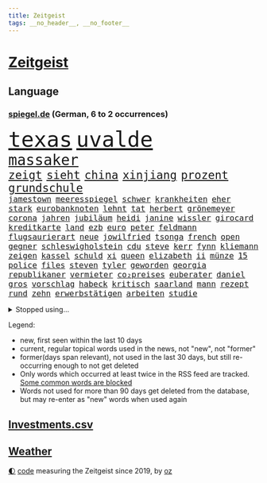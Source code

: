 ```yaml
---
title: Zeitgeist
tags: __no_header__, __no_footer__
---
```


# [Zeitgeist](https://oliz.io/zeitgeist/)

## Language

<h3><a href="https://www.spiegel.de" target="_blank">spiegel.de</a> (German, 6 to 2 occurrences)</h3>
<p style="font-family:monospace">
<span style="font-size:32pt"><a href="news_links.html#texas" class="current">texas</a></span>
<span style="font-size:32pt"><a href="news_links.html#uvalde" class="new">uvalde</a></span>
<br>
<span style="font-size:22pt"><a href="news_links.html#massaker" class="current">massaker</a></span>
<br>
<span style="font-size:17pt"><a href="news_links.html#zeigt" class="current">zeigt</a></span>
<span style="font-size:17pt"><a href="news_links.html#sieht" class="current">sieht</a></span>
<span style="font-size:17pt"><a href="news_links.html#china" class="current">china</a></span>
<span style="font-size:17pt"><a href="news_links.html#xinjiang" class="new">xinjiang</a></span>
<span style="font-size:17pt"><a href="news_links.html#prozent" class="current">prozent</a></span>
<span style="font-size:17pt"><a href="news_links.html#grundschule" class="new">grundschule</a></span>
<br>
<span style="font-size:12pt"><a href="news_links.html#jamestown" class="new">jamestown</a></span>
<span style="font-size:12pt"><a href="news_links.html#meeresspiegel" class="current">meeresspiegel</a></span>
<span style="font-size:12pt"><a href="news_links.html#schwer" class="current">schwer</a></span>
<span style="font-size:12pt"><a href="news_links.html#krankheiten" class="current">krankheiten</a></span>
<span style="font-size:12pt"><a href="news_links.html#eher" class="current">eher</a></span>
<span style="font-size:12pt"><a href="news_links.html#stark" class="current">stark</a></span>
<span style="font-size:12pt"><a href="news_links.html#eurobanknoten" class="new">eurobanknoten</a></span>
<span style="font-size:12pt"><a href="news_links.html#lehnt" class="current">lehnt</a></span>
<span style="font-size:12pt"><a href="news_links.html#tat" class="current">tat</a></span>
<span style="font-size:12pt"><a href="news_links.html#herbert" class="current">herbert</a></span>
<span style="font-size:12pt"><a href="news_links.html#grönemeyer" class="new">grönemeyer</a></span>
<span style="font-size:12pt"><a href="news_links.html#corona" class="current">corona</a></span>
<span style="font-size:12pt"><a href="news_links.html#jahren" class="current">jahren</a></span>
<span style="font-size:12pt"><a href="news_links.html#jubiläum" class="current">jubiläum</a></span>
<span style="font-size:12pt"><a href="news_links.html#heidi" class="current">heidi</a></span>
<span style="font-size:12pt"><a href="news_links.html#janine" class="current">janine</a></span>
<span style="font-size:12pt"><a href="news_links.html#wissler" class="current">wissler</a></span>
<span style="font-size:12pt"><a href="news_links.html#girocard" class="new">girocard</a></span>
<span style="font-size:12pt"><a href="news_links.html#kreditkarte" class="new">kreditkarte</a></span>
<span style="font-size:12pt"><a href="news_links.html#land" class="current">land</a></span>
<span style="font-size:12pt"><a href="news_links.html#ezb" class="current">ezb</a></span>
<span style="font-size:12pt"><a href="news_links.html#euro" class="current">euro</a></span>
<span style="font-size:12pt"><a href="news_links.html#peter" class="current">peter</a></span>
<span style="font-size:12pt"><a href="news_links.html#feldmann" class="new">feldmann</a></span>
<span style="font-size:12pt"><a href="news_links.html#flugsaurierart" class="new">flugsaurierart</a></span>
<span style="font-size:12pt"><a href="news_links.html#neue" class="current">neue</a></span>
<span style="font-size:12pt"><a href="news_links.html#jowilfried" class="new">jowilfried</a></span>
<span style="font-size:12pt"><a href="news_links.html#tsonga" class="new">tsonga</a></span>
<span style="font-size:12pt"><a href="news_links.html#french" class="current">french</a></span>
<span style="font-size:12pt"><a href="news_links.html#open" class="current">open</a></span>
<span style="font-size:12pt"><a href="news_links.html#gegner" class="current">gegner</a></span>
<span style="font-size:12pt"><a href="news_links.html#schleswigholstein" class="current">schleswigholstein</a></span>
<span style="font-size:12pt"><a href="news_links.html#cdu" class="current">cdu</a></span>
<span style="font-size:12pt"><a href="news_links.html#steve" class="new">steve</a></span>
<span style="font-size:12pt"><a href="news_links.html#kerr" class="new">kerr</a></span>
<span style="font-size:12pt"><a href="news_links.html#fynn" class="current">fynn</a></span>
<span style="font-size:12pt"><a href="news_links.html#kliemann" class="current">kliemann</a></span>
<span style="font-size:12pt"><a href="news_links.html#zeigen" class="current">zeigen</a></span>
<span style="font-size:12pt"><a href="news_links.html#kassel" class="current">kassel</a></span>
<span style="font-size:12pt"><a href="news_links.html#schuld" class="current">schuld</a></span>
<span style="font-size:12pt"><a href="news_links.html#xi" class="current">xi</a></span>
<span style="font-size:12pt"><a href="news_links.html#queen" class="current">queen</a></span>
<span style="font-size:12pt"><a href="news_links.html#elizabeth" class="current">elizabeth</a></span>
<span style="font-size:12pt"><a href="news_links.html#ii" class="current">ii</a></span>
<span style="font-size:12pt"><a href="news_links.html#münze" class="new">münze</a></span>
<span style="font-size:12pt"><a href="news_links.html#15" class="current">15</a></span>
<span style="font-size:12pt"><a href="news_links.html#police" class="current">police</a></span>
<span style="font-size:12pt"><a href="news_links.html#files" class="new">files</a></span>
<span style="font-size:12pt"><a href="news_links.html#steven" class="new">steven</a></span>
<span style="font-size:12pt"><a href="news_links.html#tyler" class="new">tyler</a></span>
<span style="font-size:12pt"><a href="news_links.html#geworden" class="current">geworden</a></span>
<span style="font-size:12pt"><a href="news_links.html#georgia" class="new">georgia</a></span>
<span style="font-size:12pt"><a href="news_links.html#republikaner" class="current">republikaner</a></span>
<span style="font-size:12pt"><a href="news_links.html#vermieter" class="current">vermieter</a></span>
<span style="font-size:12pt"><a href="news_links.html#co₂preises" class="new">co₂preises</a></span>
<span style="font-size:12pt"><a href="news_links.html#euberater" class="new">euberater</a></span>
<span style="font-size:12pt"><a href="news_links.html#daniel" class="current">daniel</a></span>
<span style="font-size:12pt"><a href="news_links.html#gros" class="new">gros</a></span>
<span style="font-size:12pt"><a href="news_links.html#vorschlag" class="current">vorschlag</a></span>
<span style="font-size:12pt"><a href="news_links.html#habeck" class="current">habeck</a></span>
<span style="font-size:12pt"><a href="news_links.html#kritisch" class="current">kritisch</a></span>
<span style="font-size:12pt"><a href="news_links.html#saarland" class="current">saarland</a></span>
<span style="font-size:12pt"><a href="news_links.html#mann" class="current">mann</a></span>
<span style="font-size:12pt"><a href="news_links.html#rezept" class="current">rezept</a></span>
<span style="font-size:12pt"><a href="news_links.html#rund" class="current">rund</a></span>
<span style="font-size:12pt"><a href="news_links.html#zehn" class="current">zehn</a></span>
<span style="font-size:12pt"><a href="news_links.html#erwerbstätigen" class="new">erwerbstätigen</a></span>
<span style="font-size:12pt"><a href="news_links.html#arbeiten" class="current">arbeiten</a></span>
<span style="font-size:12pt"><a href="news_links.html#studie" class="current">studie</a></span>
</p>
<details>
<summary>Stopped using...</summary>
<p class="former" style="font-size:12pt">
elfmeter(581) magdeburg(581) worauf(581) beispiel(580) bergen(580) cristiano(580) fdpchef(580) ronaldo(580) stars(580) 2015(579) geschichten(579) laschet(579) metropole(579) usaußenminister(579) a2(578) arbeitsplatz(578) einzelhandel(578) esken(578) gelernt(578) getan(578) saskia(578) anscheinend(577) beispielen(577) beweisen(577) kolumnist(577) kraftvoll(577) literatur(577) pflege(577) wehren(577) williams(577) 100000(576) abenteuer(576) amerikanische(576) behandelt(576) erfolgreiche(576) jüngsten(576) kandidatin(576) klein(576) kontrolliert(576) nigeria(576) rest(576) tiefe(576) tötet(576) weitergeht(576) augen(575) beachten(575) chaos(575) führerschein(575) gastgeber(575) komplizen(575) protesten(575) reduziert(575) verriet(575) 26(574) bayerns(574) befand(574) einziehen(574) festnahmen(574) kapitol(574) nürnberg(574) obama(574) post(574) rand(574) superstar(574) ärgert(574) bahnhof(573) bidens(573) demonstriert(573) laden(573) landesregierung(573) mittelmeer(573) neuinfektionen(573) riesige(573) runde(573) spur(573) verstärken(573) weltwirtschaft(573) österreichische(573) blicken(572) entkommen(572) erzählen(572) gekündigt(572) katze(572) kretschmer(572) lieben(572) ließen(572) rassistische(572) schoss(572) spielraum(572) thailand(572) vermutet(572) autobahn(571) erinnerungen(571) fenster(571) höchsten(571) manöver(571) sender(571) stecken(571) tödlicher(571) umdenken(571) starken(570) bestätigen(569) gott(569) regiert(569) rekordmeister(569) stoppte(569) bad(568) belgien(568) kochen(568) lebenslange(568) verbindet(568) wären(568) australische(567) coronapolitik(567) erkrankung(567) früherer(567) karriereberaterin(567) mahnt(567) moderator(567) märchen(567) strafe(567) vieler(567) zinsen(567) dämpfer(566) einreisen(566) entsetzen(566) jüngeren(566) erlitt(565) widerspruch(565) aufklären(564) bewegen(564) dominanz(564) freude(564) kommunistische(564) restaurant(564) still(564) usschauspielerin(564) venezuela(564) 1500(563) deals(563) jahrhundert(563) souverän(563) drohungen(562) selben(562) verbessert(562) voll(562) aktiv(561) datenanalyse(561) pünktlich(561) schauen(561) gefragt(560) probe(560) präsidentin(560) sensation(560) spotify(560) 3000(559) attentäter(559) gabriel(559) größeren(559) strenge(559) visier(559) zogen(559) beschränkungen(558) kontrollen(558) negativen(558) olympische(558) erfunden(557) herz(557) warm(557) zusammenstoß(557) änderungen(557) ereignisse(556) ergibt(556) mission(556) voraussetzungen(556) dar(555) sachsens(555) zurückgegangen(555) abkehr(554) katholische(554) begriff(553) schrecken(553) seltsame(553) todesopfer(553) eingreifen(552) hürde(552) sichert(552) strengen(552) züge(551) favorit(550) halbe(550) insassen(550) wusste(550) entspannung(549) erwischt(549) gelandet(549) katholischen(549) konsum(549) rechtzeitig(549) staffel(549) gesundheitsministerium(548) glaubwürdigkeit(548) impfungen(547) rang(547) zuspruch(547) 19jähriger(546) erweist(546) steffen(546) fortuna(545) klasse(545) erkranken(544) tisch(544) vermisste(544) provoziert(543) wirbel(543) gehörte(542) teilt(542) fertig(540) hackerangriff(540) benötigte(538) intelligenz(538) kindheit(538) palmer(538) sarah(538) dauert(537) herausforderung(537) minderjährigen(537) senioren(537) stärkt(537) verpasste(534) tanzen(531) schritten(530) beendete(527) johannes(523) tragischen(523) ausgetragen(522) armen(521) spionage(521) heizen(519) blinken(516) betrunkener(514) schadensersatz(511) last(510) quadratmeter(507) schutzsuchende(504) schiffe(501) ausweg(497) leiter(492) sachen(491) seniorin(491) motivation(490) cent(470) niederländer(469) diagnose(468) räumte(466) gemüse(456) 5000(444) afghanistans(444) benannt(442) grab(442) skandale(442) neuanfang(438) haiti(437) kleinstadt(434) großstädten(432) inzidenzen(416) unterschiedliche(403) ermittlungsverfahren(399) zypern(399) übrig(393) satellitenbilder(390) tierpark(386) geehrt(381) wüste(380) eile(370) japanischen(367) reichtum(367) außenseiter(360) 25jährige(353) ungeimpfte(352) schwerste(350) richteten(348) sächsische(347) unglaublich(344) dorthin(343) fußballklub(341) gegend(338) gesprungen(337) jamie(335) verursachen(335) darstellung(331) kolumbien(326) staatspräsidenten(326) treibstoff(322) erlebnisse(321) bürgern(320) jahrelange(317) parteispitze(317) sichere(316) mythos(315) straftat(314) dänen(313) gerichtet(311) brannte(309) rängen(309) astronomen(308) liebt(307) zwingen(306) absolviert(305) heiraten(302) britisches(301) freigesprochen(301) kolumnistin(298) verliebt(298) australischen(297) venedig(297) erobert(295) eröffnen(295) verrückt(295) cup(294) dick(294) seele(294) brücken(290) zwischendurch(290) ostseepipeline(286) zögert(286) winde(285) fühlte(283) knie(282) selbstkritisch(282) thiel(282) nrwministerpräsident(281) forschungsteam(279) ioc(271) komitee(271) kuriose(271) gigantischen(270) norwegischen(270) siebzigerjahren(270) vizepräsidentin(270) wechselte(270) bundesbehörde(268) expertin(267) sprint(266) schwarz(265) genießt(264) beobachter(262) rätselhafte(262) flüchtlingskrise(259) marsalek(259) lina(258) ankommen(257) autokraten(257) funktionen(257) zurückziehen(257) benedikt(256) plante(255) befürchtete(254) 15jährigen(253) anhängern(253) achtjährige(252) zügen(252) händen(251) one(251) geleistet(250) zwölfjähriger(250) verbrannt(249) börsen(246) heiße(246) niedergang(246) flüchtende(245) agiert(244) böse(243) angestellten(242) heilen(239) nachmittag(239) vertritt(238) papiere(237) telefoniert(237) emirat(236) antwortete(229) draghi(227) mehrwertsteuer(226) rücktrittsforderungen(226) dealer(225) einigt(223) geladen(223) koalitionsvertrag(223) konflikts(222) tabellenspitze(222) brooklyn(219) erzbischof(219) games(219) feminismus(218) augenhöhe(217) eindringlich(217) krankenhauseinweisungen(216) xavier(216) übertragung(216) euländern(215) kleinsten(215) protestierten(215) vermitteln(215) 15000(214) mr(214) maskenverweigerer(213) abschreckung(211) mad(211) ehrung(210) mehrfamilienhaus(210) emotionen(208) kongo(208) genügen(207) gedrängt(203) jährlich(202) bizarren(200) irving(200) kyrie(200) grenzgebiet(199) lasst(198) brennenden(197) stau(197) berufseinstieg(195) provokationen(195) 200000(194) 41(194) argumenten(194) geklaut(194) erreichbar(193) missbrauchsskandal(192) richtete(192) portal(191) verbraucherpreise(191) masked(189) preisverleihung(189) sterne(189) nets(187) hitlergruß(184) opel(184) menschlichkeit(183) chefredakteur(182) kernkraftwerk(182) drogenhandel(181) xvi(180) fotografin(179) produzenten(179) energieriesen(178) porträtiert(178) beibehalten(177) phasen(175) ausschließen(174) wirtschaftsmetropole(174) blutige(173) bescheid(172) rudolf(172) atlanta(171) aufarbeiten(171) lettland(171) professor(171) berlinale(169) französin(169) hetze(168) lebendig(168) welten(168) archäologe(167) dutzenden(167) verzögerungen(167) macrons(166) robben(166) bemerkt(165) topspieler(164) covorsitzende(163) drogenbande(163) dunkeln(162) sohnes(162) erklärungsnot(161) verwüstung(161) aktivistinnen(160) regierungen(160) mischt(158) truppenbewegungen(157) decken(156) einzuholen(156) harsch(156) jahresbeginn(156) rechtfertigt(156) haag(155) ostern(155) schande(155) allgemeine(154) bewirken(154) dürr(154) satellitenbild(154) bugatti(153) eva(153) tierwohl(153) chefcoach(151) gerast(150) nordirak(150) demütigung(149) meldung(148) sank(148) sinnlos(148) diskussionen(147) nina(147) maßgeblich(146) mercedesbenz(146) mitarbeitenden(146) tvmoderatorin(145) morddrohungen(144) streaming(144) energieversorgung(143) festivals(143) verbrennen(143) besetzung(142) beten(142) verteuert(142) malen(141) ausführlich(140) funklöcher(140) mobilfunknetze(140) tierärzte(140) verletzung(140) höhepunkt(139) gebremst(138) melbourne(137) begleiter(136) verbündete(136) dopings(135) feigheit(135) brisant(134) filmtipps(134) füllt(134) handball(134) mahnte(134) schickte(134) exklusiv(133) transport(133) verstreichen(133) eroberung(132) preissteigerungen(132) passende(131) viren(131) übergewicht(131) leitete(130) omikronwelle(130) reifen(130) bredouille(129) dublin(129) emotionale(129) einnehmen(128) organisiert(128) einfaches(127) richtungen(127) weiten(126) luftangriffen(125) bijan(124) djirsarai(124) dringende(124) preiserhöhung(124) autozulieferer(123) curry(122) klara(122) wiederherstellen(122) küken(121) schutzgebieten(121) wahlgang(121) osze(120) stefanie(120) abstiegskampf(119) aktionsplan(118) coronabedingt(118) geistig(118) riesenreich(118) südkoreaner(118) trockenheit(118) verlegung(118) gelder(117) pelé(117) schärfsten(117) einrichten(116) opa(116) probiert(116) schaulustige(116) ukraines(116) eingegangen(115) lwiw(115) podcasts(115) kremls(114) petersburg(114) sankt(114) atomausstieg(113) expremier(113) verschwendung(113) erzbistum(112) website(112) elite(111) frauenquote(111) männlicher(111) rivalitäten(111) vatikans(111) erweitern(110) maaßen(110) neuerungen(110) regenfällen(110) blühen(109) dahintersteckt(109) demos(109) dj(108) gesünder(108) janeiro(108) messen(108) rio(108) monsanto(107) heimgesucht(106) lauten(106) buhrufe(105) christen(105) gejagt(105) kinderwunsch(105) schnelltest(105) formel1star(104) geläutert(104) maskentragen(103) protestierende(103) sponsoring(103) unternehmens(103) coronadaten(102) gegründet(102) gemeldete(102) parteiführung(102) schriften(102) wagt(102) ausgeschlagen(101) geywitz(101) reederei(101) spionagesoftware(101) säugling(101) vertuscht(101) doll(100) euparlaments(100) grandslamturnier(100) islamabad(99) liz(99) eingekesselt(98) chemie(97) fabriken(97) erschöpfung(96) flaggschiff(96) hennigwellsow(96) spazieren(96) einheiten(95) versus(95) douglas(94) nonne(94) exaußenminister(92) sigmar(92) handballer(91) lockdownpartys(91) unionspolitiker(91) eindhoven(90) fortbildung(90) reuters(90) unangemeldeten(90) unweit(90) usforscher(90) bitter(89) campen(89) lohnen(89) prellungen(89) hörsaal(88) ostens(88) sünden(88) trick(88) verwüsten(88) wanderung(88) dortmunder(87) strafverfolgungsbehörden(87) streamingdienst(87) zahlungen(87) abstellen(86) ba2(86) gläubigen(86) scotland(86) topform(86) yard(86) transparenz(85) 83jährige(84) artenvielfalt(84) diskutierten(84) einkaufstour(84) enttäuschten(84) gebucht(84) ramona(84) verkehrsmitteln(84) wärmedämmung(84) befristet(83) einholen(83) gemeinsamkeit(83) hut(83) iwf(83) vorstandsvorsitzender(83) erzeugt(82) fremde(82) kandidierte(82) nizza(82) norwegischer(82) usostküste(82) artgenossen(81) jegliche(81) witwer(81) übrigen(81) vorladung(80) warme(80) außergewöhnlich(79) fettleibigkeit(79) gladbacher(79) juristischer(79) klargestellt(79) schuldzuweisungen(79) vergaben(79) zugutekommen(79) fügt(78) neubauten(78) salah(78) tonnenweise(78) vorkommen(78) deutschrussische(77) eingeliefert(77) kolumbianischen(77) weltmacht(77) 49jährigen(76) beraterin(76) gezockt(76) tencent(76) therapie(76) 17jährige(75) guineabissau(75) kulinarisch(75) stützt(75) weigerung(75) arbeitslos(74) demi(74) moore(74) patzte(74) ussängerin(74) zäh(74) betrogen(73) fortsetzen(73) sprengsatz(73) vergrößert(73) anhalten(72) anrichtet(72) fußballlegende(72) fürths(72) hindern(72) like(72) anschlägen(71) autobosse(71) forscht(71) kopftuchverbot(71) oppositionschef(71) arglistiger(70) barack(70) genehmigungen(70) historie(70) industriegebiet(70) prophezeit(70) valentin(70) verübt(70) ausfüllen(69) obamas(69) seltsamen(69) silber(69) ultimatum(69) kleingärtner(68) kundgebungen(68) mülleimer(68) paraden(68) welthandel(68) aschaffenburg(67) eintreffen(67) inhalten(67) ruiniert(67) sportlicher(67) tunesiens(67) bescheiden(66) erwischte(66) fadenscheinigen(66) getarnt(66) grey(66) misstrauisch(66) talkshow(66) theis(66) tonne(66) abdeslam(65) aufzeichnungen(65) berechnungen(65) düstere(65) fragebogen(65) gehoben(65) lücken(65) matsch(65) normale(65) onlineshop(65) psychologisch(65) teamwettbewerb(65) dogg(64) kendrick(64) konfrontationen(64) lamar(64) schwerfällt(64) snoop(64) spagat(64) vereinbarungen(64) 450000(63) iphonehersteller(63) kalifornische(63) krönt(63) rockse(63) roller(63) taktik(63) verseucht(63) carl(62) johanna(62) kunstprojekt(62) sämtlicher(62) ungereimtheiten(62) besetzte(61) expansion(61) fußballwelt(61) heimfans(61) russin(61) sbahnen(61) dopingfall(60) geburtstagsparty(60) gesprächsangebot(60) sang(60) immens(59) markenzeichen(59) materie(59) russlandukrainenews(59) verschlimmert(59) vwabgasskandal(59) dachziegel(58) gefolgt(58) küren(58) schwacher(58) vorgeschlagen(58) wohlwollen(58) deutschrussischen(57) ehesten(57) mini(57) wahlomat(57) aufräumarbeiten(56) austreten(55) ehepaars(55) geforderten(55) hattrick(55) heben(55) örtlichen(55) geringere(54) ukrainerinnen(54) gesungen(53) großaktionär(53) höhenflug(53) jahrelanger(53) regierungskritiker(53) stauen(53) ukrainern(53) töchter(52) élysée(52) behauptung(51) dickes(51) dna(51) marathon(51) russlandnähe(51) schädigt(51) skiurlaub(51) auflösung(50) ausgeführt(50) bereitschaft(50) domröse(50) exnatogeneral(50) frachtschiff(50) hanslothar(50) hochschule(50) kindheitserinnerungen(50) pofalla(50) ronald(50) schreckt(50) tanks(50) videospiele(50) weltraumschrott(50) zynisch(50) 13000(49) atomare(49) crowdfunding(49) festgenommenen(49) hungern(49) sonnenenergie(49) wesel(49) eindrücke(48) notwendige(48) schaffe(48) simpsons(48) völkerrechtswidrigen(48) auslöschen(47) böschung(47) eupräsidentin(47) handelspartner(47) moralischen(47) prinzip(47) unangemessen(47) zeuge(47) belagern(46) bombardierung(46) delegation(46) erdgaslieferungen(46) nuklearen(46) tätig(46) zweitligist(46) fluchtkorridor(45) t72(45) beladen(44) hilfstransporte(44) hotspotregelung(44) kramer(44) pakistanischen(44) bewusst(43) kehren(43) kolossal(43) michelin(43) ausschalten(42) bizarr(42) breiten(42) brillierte(42) fatal(42) hochrangige(42) innenräumen(42) moral(42) neuigkeit(42) andrej(41) jäger(41) nachbarschaftsstreit(41) sorokin(41) bereitete(40) fußballweltmeister(40) indonesischen(40) mitgliedschaft(40) usamerikanische(40) büskens(39) dylan(39) energieimporte(39) flugausfällen(39) nächte(39) rockstars(39) s04(39) ticketverkäufe(39) bombardements(38) championsleagueaus(38) enttarnt(38) lys(38) verpflichtungen(38) ausgegeben(37) importiert(37) 55(36) ansturm(36) ba1(36) beschaffen(36) draxler(36) erfindet(36) gelebt(36) glücklicher(36) herstellung(36) melitopol(36) ten(36) zeugin(36) aufstiegskandidaten(35) leistet(35) lesart(35) singer(35) strafanzeigen(35) temperaturrekorde(35) vergeltung(35) überhöhen(35) ausharren(34) kadaver(34) lohn(34) luftbrücke(34) überlebenden(34) aufregenden(33) ausgestellten(33) ernüchtert(33) fluchtrouten(33) fraktionschef(33) fukushima(33) fußballerinnen(33) gurken(33) hunderttausend(33) logik(33) aussieht(32) erwachsen(32) kernkraftwerks(32) lautete(32) linkenpolitiker(32) schimmel(32) spielerinnen(32) tegernsee(32) erschafft(31) ruhiger(31) waffenhändler(31) angeregt(30) esoterischen(30) protestierte(30) quebec(30) rohingya(30) ausflugsschiff(29) erteilen(29) extinction(29) nianzou(29) rebellion(29) tanguy(29) vorschriften(29) zerlegen(29) atomkrieg(28) aussagt(28) rennserie(28) ukrainegeflüchtete(28) medizinisch(27) strategiewechsel(27) autobranche(26) holzboot(26) hotspot(26) schnellster(26) talkshows(26) unglücke(26) zugänge(26) angetrieben(25) austria(25) brandschutz(25) eurocontrol(25) immobilienentwickler(25) inside(25) sortieren(25) zugspitze(25) ambivalent(24) benennt(24) bewusstlos(24) bogotá(24) fluch(24) mesut(24) palmen(24) strömungen(24) antisemitische(23) bergwerk(23) grubenunglück(23) hassen(23) lukas(23) versorgungslage(23) betriebsunfall(22) brunsbüttel(22) bürgerkriegs(22) gefallenen(22) gesenkt(22) heilige(22) hunderter(22) penh(22) phnom(22) schienennetz(22) augsburger(21) belagerung(21) drohe(21) eon(21) leber(21) sandhausen(21) trügerische(21) ach(20) herausforderin(20) ordert(20) tatjana(20) ärmere(20) bußgeld(19) gehörlose(19) geöffnet(19) herne(19) maschmeyer(19) meistert(19) my(19) unochef(19) zweifelhaften(19) entschärfte(18) gaspreis(18) mélanie(18) nicolas(18) quadratisch(18) sozialverbände(18) beck(17) gipfeltreffen(17) nordwesten(17) sondermüll(17) urkainekrieg(17) zutaten(17) dingfest(16) fernen(16) israelischer(16) niere(16) reim(16) tu(16) aufgewachsen(15) cdupolitikerin(15) domenico(15) gegenentwurf(15) heinenesser(15) mallorcagate(15) rechtspopulistin(15) tedesco(15) verbringen(15) zukommt(15) heranrücken(14) osterfest(14) serena(14) ökosystem(14) arjen(13) eröffnete(13) fußballauswahl(13) general(13) großoffensive(13) marderschützenpanzer(13) tüftelt(13) vernichtungskrieg(13) bestritt(12) entsprechend(12) hauptpreis(12) kabinetts(12) nordrheinwestfälischen(12) ubahnstation(12) usmusiker(12) zaubert(12) effekte(11) exministerin(11) facto(11) gerd(11) hammer(11) lieferproblemen(11) mallorcaaffäre(11) schlachtfeld(11) schmieden(11)
</p>
</details>
<p>Legend:
<ul>
<li><span class="new">new</span>, first seen within the last 10 days</li>
<li><span class="current">current</span>, regular topical words used in the news, not "new", not "former"</li>
<li><span class="former">former(days span relevant)</span>, not used in the last 30 days, but still re-occurring enough to not get deleted</li>
<li>Only words which occurred at least twice in the RSS feed are tracked. <a href="language/filters.py">Some common words are blocked</a></li>
<li>Words not used for more than 90 days get deleted from the database, but may re-enter as "new" words when used again</li>
</ul>
</p>

## [Investments](investments.html)[.csv](investments.csv)

## [Weather](weather.html)

<footer>
<a href="javascript:toggleTheme()" class="nav">🌓</a>
<a href="https://github.com/ooz/zeitgeist">code</a> measuring the Zeitgeist since 2019, by <a href="https://oliz.io">oz</a>
</footer>
